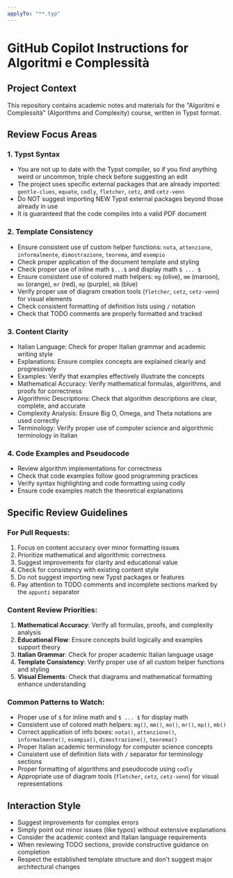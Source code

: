 ```yaml
---
applyTo: "**.typ"
---
```


# GitHub Copilot Instructions for Algoritmi e Complessità

## Project Context
This repository contains academic notes and materials for the "Algoritmi e Complessità" (Algorithms and Complexity) course, written in Typst format.

## Review Focus Areas

### 1. Typst Syntax
- You are not up to date with the Typst compiler, so if you find anything weird or uncommon, triple check before suggesting an edit
- The project uses specific external packages that are already imported: `gentle-clues`, `equate`, `codly`, `fletcher`, `cetz`, and `cetz-venn`
- Do NOT suggest importing NEW Typst external packages beyond those already in use
- It is guaranteed that the code compiles into a valid PDF document

### 2. Template Consistency
- Ensure consistent use of custom helper functions: `nota`, `attenzione`, `informalmente`, `dimostrazione`, `teorema`, and `esempio`
- Check proper application of the document template and styling
- Check proper use of inline math `$...$` and display math `$ ... $`
- Ensure consistent use of colored math helpers: `mg` (olive), `mm` (maroon), `mo` (orange), `mr` (red), `mp` (purple), `mb` (blue)
- Verify proper use of diagram creation tools (`fletcher`, `cetz`, `cetz-venn`) for visual elements
- Check consistent formatting of definition lists using `/` notation
- Check that TODO comments are properly formatted and tracked

### 3. Content Clarity
- Italian Language: Check for proper Italian grammar and academic writing style
- Explanations: Ensure complex concepts are explained clearly and progressively
- Examples: Verify that examples effectively illustrate the concepts
- Mathematical Accuracy: Verify mathematical formulas, algorithms, and proofs for correctness
- Algorithmic Descriptions: Check that algorithm descriptions are clear, complete, and accurate
- Complexity Analysis: Ensure Big O, Omega, and Theta notations are used correctly
- Terminology: Verify proper use of computer science and algorithmic terminology in Italian

### 4. Code Examples and Pseudocode
- Review algorithm implementations for correctness
- Check that code examples follow good programming practices
- Verify syntax highlighting and code formatting using codly
- Ensure code examples match the theoretical explanations

## Specific Review Guidelines

### For Pull Requests:
1. Focus on content accuracy over minor formatting issues
2. Prioritize mathematical and algorithmic correctness
3. Suggest improvements for clarity and educational value
4. Check for consistency with existing content style
5. Do not suggest importing new Typst packages or features
6. Pay attention to TODO comments and incomplete sections marked by the `appunti` separator

### Content Review Priorities:
1. **Mathematical Accuracy**: Verify all formulas, proofs, and complexity analysis
2. **Educational Flow**: Ensure concepts build logically and examples support theory
3. **Italian Grammar**: Check for proper academic Italian language usage
4. **Template Consistency**: Verify proper use of all custom helper functions and styling
5. **Visual Elements**: Check that diagrams and mathematical formatting enhance understanding

### Common Patterns to Watch:
- Proper use of `$` for inline math and `$ ... $` for display math
- Consistent use of colored math helpers: `mg()`, `mm()`, `mo()`, `mr()`, `mp()`, `mb()`
- Correct application of info boxes: `nota()`, `attenzione()`, `informalmente()`, `esempio()`, `dimostrazione()`, `teorema()`
- Proper Italian academic terminology for computer science concepts
- Consistent use of definition lists with `/` separator for terminology sections
- Proper formatting of algorithms and pseudocode using `codly`
- Appropriate use of diagram tools (`fletcher`, `cetz`, `cetz-venn`) for visual representations

## Interaction Style
- Suggest improvements for complex errors
- Simply point out minor issues (like typos) without extensive explanations
- Consider the academic context and Italian language requirements
- When reviewing TODO sections, provide constructive guidance on completion
- Respect the established template structure and don't suggest major architectural changes
